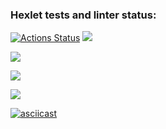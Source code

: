 ### Hexlet tests and linter status:
[![Actions Status](https://github.com/Veksil/frontend-project-44/workflows/hexlet-check/badge.svg)](https://github.com/Veksil/frontend-project-44/actions)
<a href="https://codeclimate.com/github/Veksil/frontend-project-44/maintainability"><img src="https://api.codeclimate.com/v1/badges/af52828f245d374e0688/maintainability" /></a>

<a href="https://asciinema.org/a/upAMWcZmO9Uk3LQYoelamikNr" target="_blank"><img src="https://asciinema.org/a/upAMWcZmO9Uk3LQYoelamikNr.svg" /></a>

<a href="https://asciinema.org/a/smEkLG7v1BtpgokQDq4c9ESXH" target="_blank"><img src="https://asciinema.org/a/smEkLG7v1BtpgokQDq4c" /></a>

<a href="https://asciinema.org/a/pT2bRWLQseEexb9MTOaiMhVCq" target="_blank"><img src="https://asciinema.org/a/pT2bRWLQseEexb9MTOaiMhVCq.svg" /></a>

[![asciicast](https://asciinema.org/a/pT2bRWLQseEexb9MTOaiMhVCq.svg)](https://asciinema.org/a/pT2bRWLQseEexb9MTOaiMhVCq)